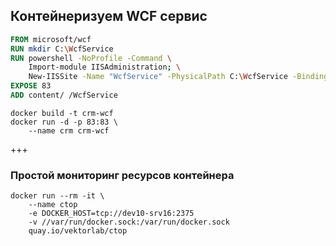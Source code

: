 ## Контейнеризуем WCF сервис

```Dockerfile
FROM microsoft/wcf
RUN mkdir C:\WcfService
RUN powershell -NoProfile -Command \
    Import-module IISAdministration; \
    New-IISSite -Name "WcfService" -PhysicalPath C:\WcfService -BindingInformation "*:83:"
EXPOSE 83
ADD content/ /WcfService
```

```shell
docker build -t crm-wcf
docker run -d -p 83:83 \
    --name crm crm-wcf
```

+++
### Простой мониторинг ресурсов контейнера

```shell
docker run --rm -it \
    --name ctop
    -e DOCKER_HOST=tcp://dev10-srv16:2375
    -v //var/run/docker.sock:/var/run/docker.sock
    quay.io/vektorlab/ctop
```
